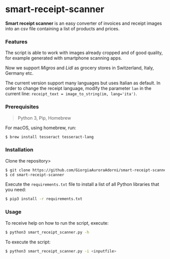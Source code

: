 # smart-receipt-scanner

**Smart receipt scanner** is an easy converter of invoices and receipt images into an csv file containing a list of products and prices.

### Features

The script is able to work with images already cropped and of good quality, for example generated with smartphone scanning apps.

Now we support *Migros* and *Lidl* as grocery stores in Switzerland, Italy, Germany etc.

The current version support many languages but uses Italian as default. In order to change the receipt language, modify the parameter `lan` in the current line: `receipt_text = image_to_string(im, lang='ita')`.

### Prerequisites

> Python 3, Pip, Homebrew

For macOS, using homebrew, run:

```sh
$ brew install tesseract tesseract-lang
```

### Installation

Clone the repository>

```sh
$ git clone https://github.com/GiorgiaAuroraAdorni/smart-receipt-scanner
$ cd smart-receipt-scanner
```

Execute the `requirements.txt` file to install a list of all Python libraries that you need:

```sh
$ pip3 install -r requirements.txt
```

### Usage

To receive help on how to run the script, execute:

```sh
$ python3 smart_receipt_scanner.py -h
```

To execute the script:

```sh
$ python3 smart_receipt_scanner.py -i <inputfile>
```